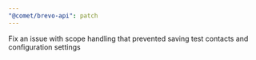```yaml
---
"@comet/brevo-api": patch
---
```


Fix an issue with scope handling that prevented saving test contacts and configuration settings
